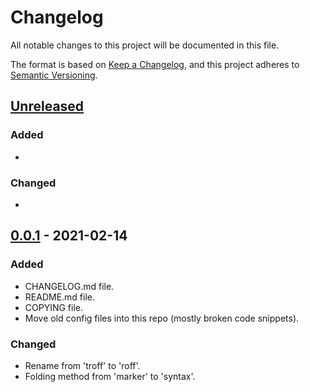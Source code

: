 # Changelog

All notable changes to this project will be documented in this file.

The format is based on [Keep a Changelog](https://keepachangelog.com/en/1.0.0/),
and this project adheres to [Semantic Versioning](https://semver.org/spec/v2.0.0.html).

## [Unreleased]

### Added

-

### Changed

-

## [0.0.1] - 2021-02-14

### Added

- CHANGELOG.md file.
- README.md file.
- COPYING file.
- Move old config files into this repo (mostly broken code snippets).

### Changed

- Rename from 'troff' to 'roff'.
- Folding method from 'marker' to 'syntax'.

[unreleased]: https://github.com/chrisfroeschl/roff.vim
[0.0.1]: https://github.com/chrisfroeschl/roff.vim/releases/tag/0.0.1
